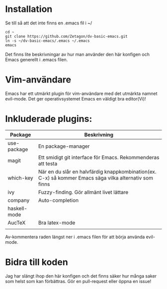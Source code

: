 # Installation

Se till så att det inte finns en .emacs fil i ~/
```
cd ~
git clone https://github.com/Zetagon/dv-basic-emacs.git
ln -s ~/dv-basic-emacs/.emacs ~/.emacs
emacs
```

Det finns lite beskrivningar av hur man använder den här konfigen och Emacs generellt i .emacs filen.

# Vim-användare
Emacs har ett utmärkt plugin för vim-användare med det utmärkta namnet
evil-mode. Det ger operativsystemet Emacs en väldigt bra editor(Vi)!

# Inkluderade plugins:
| Package      | Beskrivning                                                                                            |
|--------------|--------------------------------------------------------------------------------------------------------|
| use-package  | En package-manager                                                                                     |
| magit        | Ett smidigt git interface för Emacs. Rekommenderas att testa                                           |
| which-key    | När en du slår en halvfärdig knappkombination(ex. C-x) så kommer Emacs säga vilka alternativ som finns |
| ivy          | Fuzzy-finding. Gör allmänt livet lättare                                                               |
| company      | Auto-completion                                                                                        |
| haskell-mode |                                                                                                        |
| AucTeX       | Bra latex-mode                                                                                         |
|              |                                                                                                        |

Av-kommentera raden längst ner i .emacs filen för att börja använda evil-mode.
# Bidra till koden

Jag har slängt ihop den här konfigen och det finns säker hur många saker som helst som kan förbättras. Gör en pull-request eller öppna en issue!

